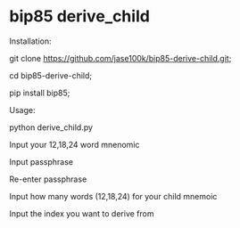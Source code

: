 # bip85 derive_child

Installation:

git clone https://github.com/jase100k/bip85-derive-child.git; 

cd bip85-derive-child; 

pip install bip85; 


Usage:

python derive_child.py


Input your 12,18,24 word mnenomic

Input passphrase

Re-enter passphrase

Input how many words (12,18,24) for your child mnemoic

Input the index you want to derive from

